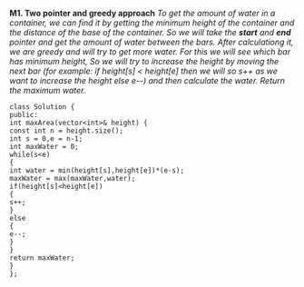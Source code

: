 **M1. Two pointer and greedy approach**
*To get the amount of water in a container, we can find it by getting the minimum height of the container and the distance of the base of the container. So we will take the **start** and **end** pointer and get the amount of water between the bars. After calculationg it, we are greedy and will try to get more water. For this we will see which bar has minimum height, So we will try to increase the height by moving the next bar (for example: if height[s] < height[e] then we will so s++ as we want to increase the height else e--) and then calculate the water. Return the maximum water.*
```
class Solution {
public:
int maxArea(vector<int>& height) {
const int n = height.size();
int s = 0,e = n-1;
int maxWater = 0;
while(s<e)
{
int water = min(height[s],height[e])*(e-s);
maxWater = max(maxWater,water);
if(height[s]<height[e])
{
s++;
}
else
{
e--;
}
}
return maxWater;
}
};
```